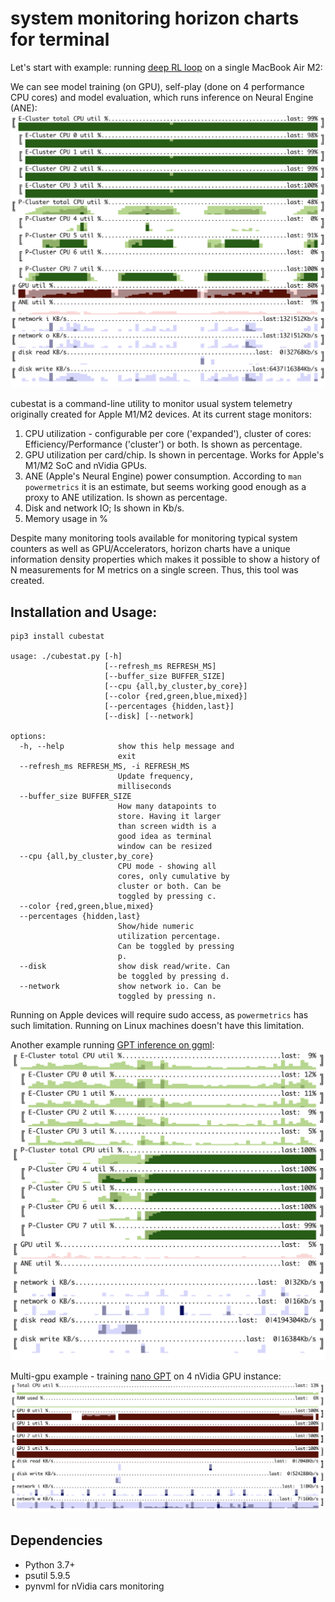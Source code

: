 # system monitoring horizon charts for terminal

Let's start with example: running [deep RL loop](https://github.com/okuvshynov/rlscout) on a single MacBook Air M2:

We can see model training (on GPU), self-play (done on 4 performance CPU cores) and model evaluation, which runs inference on Neural Engine (ANE):
![Self-play + training + eval](static/selfplay.png)

cubestat is a command-line utility to monitor usual system telemetry originally created for Apple M1/M2 devices.
At its current stage monitors:
1. CPU utilization - configurable per core ('expanded'), cluster of cores: Efficiency/Performance ('cluster') or both. Is shown as percentage.
2. GPU utilization per card/chip. Is shown in percentage. Works for Apple's M1/M2 SoC and nVidia GPUs.
3. ANE (Apple's Neural Engine) power consumption. According to `man powermetrics` it is an estimate, but seems working good enough as a proxy to ANE utilization. Is shown as percentage.
4. Disk and network IO; Is shown in Kb/s.
5. Memory usage in %

Despite many monitoring tools available for monitoring typical system counters as well as GPU/Accelerators, horizon charts have a unique information density properties which makes it possible to show a history of N measurements for M metrics on a single screen. Thus, this tool was created.

## Installation and Usage:

```
pip3 install cubestat

usage: ./cubestat.py [-h]
                     [--refresh_ms REFRESH_MS]
                     [--buffer_size BUFFER_SIZE]
                     [--cpu {all,by_cluster,by_core}]
                     [--color {red,green,blue,mixed}]
                     [--percentages {hidden,last}]
                     [--disk] [--network]

options:
  -h, --help            show this help message and
                        exit
  --refresh_ms REFRESH_MS, -i REFRESH_MS
                        Update frequency,
                        milliseconds
  --buffer_size BUFFER_SIZE
                        How many datapoints to
                        store. Having it larger
                        than screen width is a
                        good idea as terminal
                        window can be resized
  --cpu {all,by_cluster,by_core}
                        CPU mode - showing all
                        cores, only cumulative by
                        cluster or both. Can be
                        toggled by pressing c.
  --color {red,green,blue,mixed}
  --percentages {hidden,last}
                        Show/hide numeric
                        utilization percentage.
                        Can be toggled by pressing
                        p.
  --disk                show disk read/write. Can
                        be toggled by pressing d.
  --network             show network io. Can be
                        toggled by pressing n.
```

Running on Apple devices will require sudo access, as `powermetrics` has such limitation. Running on Linux machines doesn't have this limitation.

Another example running [GPT inference on ggml](https://github.com/ggerganov/ggml): 
![GPT inference](static/ggml_gpt.png)

Multi-gpu example - training [nano GPT](https://github.com/karpathy/nanoGPT) on 4 nVidia GPU instance:
![multigpu](static/multigpu.png)

## Dependencies
* Python 3.7+
* psutil 5.9.5
* pynvml for nVidia cars monitoring
